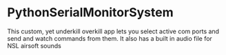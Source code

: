 # PythonSerialMonitorSystem
This custom, yet underkill overkill app lets you select active com ports and send and watch commands from them. It also has a built in audio file for NSL airsoft sounds

